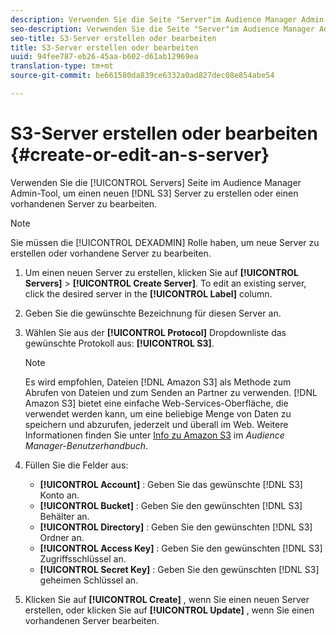 ```yaml
---
description: Verwenden Sie die Seite "Server"im Audience Manager Admin-Tool, um einen neuen S3-Server zu erstellen oder einen vorhandenen Server zu bearbeiten.
seo-description: Verwenden Sie die Seite "Server"im Audience Manager Admin-Tool, um einen neuen S3-Server zu erstellen oder einen vorhandenen Server zu bearbeiten.
seo-title: S3-Server erstellen oder bearbeiten
title: S3-Server erstellen oder bearbeiten
uuid: 94fee787-eb26-45aa-b602-d61ab12969ea
translation-type: tm+mt
source-git-commit: be661580da839ce6332a0ad827dec08e854abe54

---
```



# S3-Server erstellen oder bearbeiten {#create-or-edit-an-s-server}

Verwenden Sie die [!UICONTROL Servers] Seite im Audience Manager Admin-Tool, um einen neuen [!DNL S3] Server zu erstellen oder einen vorhandenen Server zu bearbeiten.

>[!NOTE]
>
>Sie müssen die [!UICONTROL DEXADMIN] Rolle haben, um neue Server zu erstellen oder vorhandene Server zu bearbeiten.

1. Um einen neuen Server zu erstellen, klicken Sie auf **[!UICONTROL Servers]** &gt; **[!UICONTROL Create Server]**. To edit an existing server, click the desired server in the **[!UICONTROL Label]** column.
1. Geben Sie die gewünschte Bezeichnung für diesen Server an.
1. Wählen Sie aus der **[!UICONTROL Protocol]** Dropdownliste das gewünschte Protokoll aus: **[!UICONTROL S3]**.

   >[!NOTE]
   >
   >Es wird empfohlen, Dateien [!DNL Amazon S3] als Methode zum Abrufen von Dateien und zum Senden an Partner zu verwenden. [!DNL Amazon S3] bietet eine einfache Web-Services-Oberfläche, die verwendet werden kann, um eine beliebige Menge von Daten zu speichern und abzurufen, jederzeit und überall im Web. Weitere Informationen finden Sie unter [Info zu Amazon S3](https://docs.adobe.com/content/help/en/audience-manager/user-guide/reference/amazon-s3.html) im *Audience Manager-Benutzerhandbuch*.

1. Füllen Sie die Felder aus:

   * **[!UICONTROL Account]** : Geben Sie das gewünschte [!DNL S3] Konto an.
   * **[!UICONTROL Bucket]** : Geben Sie den gewünschten [!DNL S3] Behälter an.
   * **[!UICONTROL Directory]** : Geben Sie den gewünschten [!DNL S3] Ordner an.
   * **[!UICONTROL Access Key]** : Geben Sie den gewünschten [!DNL S3] Zugriffsschlüssel an.
   * **[!UICONTROL Secret Key]** : Geben Sie den gewünschten [!DNL S3] geheimen Schlüssel an.

1. Klicken Sie auf **[!UICONTROL Create]** , wenn Sie einen neuen Server erstellen, oder klicken Sie auf **[!UICONTROL Update]** , wenn Sie einen vorhandenen Server bearbeiten.